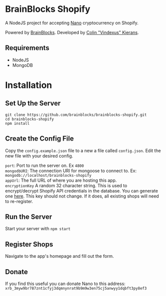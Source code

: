 # BrainBlocks Shopify
A NodeJS project for accepting [Nano](https://nano.org) cryptocurrency on Shopify.

Powered by [BrainBlocks](https://brainblocks.io). Developed by [Colin "Vindexus" Kierans](https://colinkierans.com).

## Requirements
 - NodeJS
 - MongoDB

# Installation
## Set Up the Server
`git clone https://github.com/brainblocks/brainblocks-shopify.git`  
`cd brainblocks-shopify`  
`npm install`

## Create the Config File
Copy the `config.example.json` file to a new a file called `config.json`. Edit the new file with your desired config.

`port`: Port to run the server on. Ex `4800`  
`mongodbURI`: The connection URI for mongoose to connect to. Ex: `mongodb://localhost/brainblocks-shopify`  
`appUrl`: The full URL of where you are hosting this app.  
`encryptionKey` A random 32 character string. This is used to encrypt/decrypt Shopify API credentials in the database. You can generate one [here](https://www.browserling.com/tools/random-string). This key should not change. If it does, all existing shops will need to re-register.

## Run the Server
Start your server with `npm start`

## Register Shops
Navigate to the app's homepage and fill out the form.

## Donate
If you find this useful you can donate Nano to this address:  
`xrb_3myw9br787znt1cfyj3dqmnynrat9b9m9w3en75cj5anwyy1dqbft3py8ef3`
